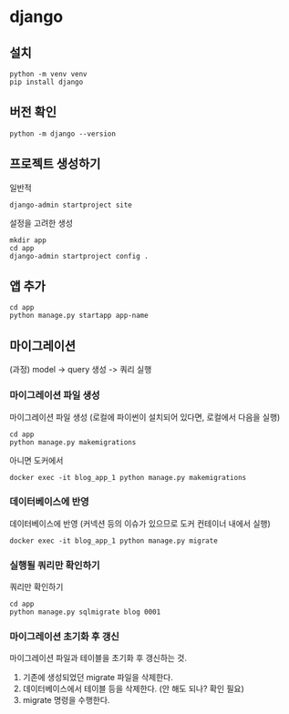 # django
## 설치
```shell
python -m venv venv
pip install django
```


## 버전 확인
```shell
python -m django --version
```


## 프로젝트 생성하기
일반적
```shell
django-admin startproject site
```

설정을 고려한 생성
```shell
mkdir app
cd app
django-admin startproject config .
```

## 앱 추가
```shell
cd app
python manage.py startapp app-name
```

## 마이그레이션
(과정) model -> query 생성 -> 쿼리 실행

### 마이그레이션 파일 생성
마이그레이션 파일 생성 (로컬에 파이썬이 설치되어 있다면, 로컬에서 다음을 실행)
```shell
cd app
python manage.py makemigrations
```


아니면 도커에서
```shell
docker exec -it blog_app_1 python manage.py makemigrations
```

### 데이터베이스에 반영
데이터베이스에 반영 (커넥션 등의 이슈가 있으므로 도커 컨테이너 내에서 실행)
```shell
docker exec -it blog_app_1 python manage.py migrate
```


### 실행될 쿼리만 확인하기
쿼리만 확인하기
```shell
cd app
python manage.py sqlmigrate blog 0001
```


### 마이그레이션 초기화 후 갱신
마이그레이션 파일과 테이블을 초기화 후 갱신하는 것.

1. 기존에 생성되었던 migrate 파일을 삭제한다.
2. 데이터베이스에서 테이블 등을 삭제한다. (안 해도 되나? 확인 필요)
3. migrate 명령을 수행한다.

